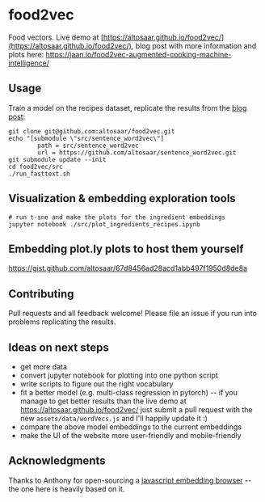 # food2vec
Food vectors. Live demo at [https://altosaar.github.io/food2vec/](https://altosaar.github.io/food2vec/), blog post with more information and plots here: https://jaan.io/food2vec-augmented-cooking-machine-intelligence/

## Usage
Train a model on the recipes dataset, replicate the results from the [blog post](https://jaan.io/food2vec-augmented-cooking-machine-intelligence/):
```
git clone git@github.com:altosaar/food2vec.git
echo "[submodule \"src/sentence_word2vec\"]
        path = src/sentence_word2vec
        url = https://github.com/altosaar/sentence_word2vec.git
git submodule update --init
cd food2vec/src
./run_fasttext.sh
```

## Visualization & embedding exploration tools
```
# run t-sne and make the plots for the ingredient embeddings
jupyter notebook ./src/plot_ingredients_recipes.ipynb
```

## Embedding plot.ly plots to host them yourself
https://gist.github.com/altosaar/67d8456ad28acd1abb497f1950d8de8a

## Contributing
Pull requests and all feedback welcome! Please file an issue if you run into problems replicating the results.

## Ideas on next steps
* get more data
* convert jupyter notebook for plotting into one python script
* write scripts to figure out the right vocabulary
* fit a better model (e.g. multi-class regression in pytorch) -- if you manage to get better results than the live demo at https://altosaar.github.io/food2vec/ just submit a pull request with the new `assets/data/wordVecs.js` and I'll happily update it :)
* compare the above model embeddings to the current embeddings
* make the UI of the website more user-friendly and mobile-friendly

## Acknowledgments
Thanks to Anthony for open-sourcing a [javascript embedding browser](https://github.com/turbomaze/word2vecjson) -- the one here is heavily based on it.
